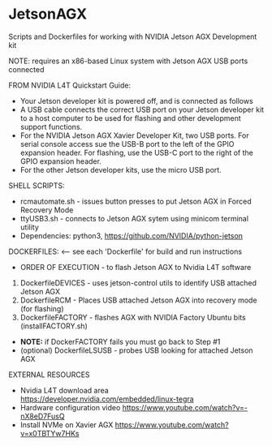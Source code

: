# JetsonAGX
Scripts and Dockerfiles for working with NVIDIA Jetson AGX Development kit

NOTE: requires an x86-based Linux system with Jetson AGX USB ports connected

FROM NVIDIA L4T Quickstart Guide:
* Your Jetson developer kit is powered off, and is connected as follows
* A USB cable connects the correct USB port on your Jetson developer kit to a host computer to be used for flashing and other development support functions.
* For the NVIDIA Jetson AGX Xavier Developer Kit, two USB ports. For serial console access sue the USB-B port to the left of the GPIO expansion header. For flashing, use the USB-C port to the right of the GPIO expansion header. 
* For the other Jetson developer kits, use the micro USB port.

SHELL SCRIPTS:
* rcmautomate.sh - issues button presses to put Jetson AGX in Forced Recovery Mode
* ttyUSB3.sh - connects to Jetson AGX sytem using minicom terminal utility
* Dependencies: python3, https://github.com/NVIDIA/python-jetson

DOCKERFILES:  <-- see each 'Dockerfile' for build and run instructions
* ORDER OF EXECUTION - to flash Jetson AGX to Nvidia L4T software
1. DockerfileDEVICES - uses jetson-control utils to identify USB attached Jetson AGX
2. DockerfileRCM - Places USB attached Jetson AGX into recovery mode (for flashing)
3. DockerfileFACTORY - flashes AGX with NVIDIA Factory Ubuntu bits (installFACTORY.sh)
* **NOTE:** if DockerFACTORY fails you must go back to Step #1
* (optional) DockerfileLSUSB - probes USB looking for attached Jetson AGX

EXTERNAL RESOURCES
* Nvidia L4T download area  https://developer.nvidia.com/embedded/linux-tegra
* Hardware configuration video  https://www.youtube.com/watch?v=-nX8eD7FusQ
* Install NVMe on Xavier AGX  https://www.youtube.com/watch?v=x0TBTYw7HKs
